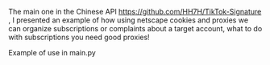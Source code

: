 The main one in the Chinese API https://github.com/HH7H/TikTok-Signature ,
I presented an example of how using netscape cookies and proxies we can organize subscriptions or complaints about a target account, what to do with subscriptions you need good proxies!

Example of use in main.py
